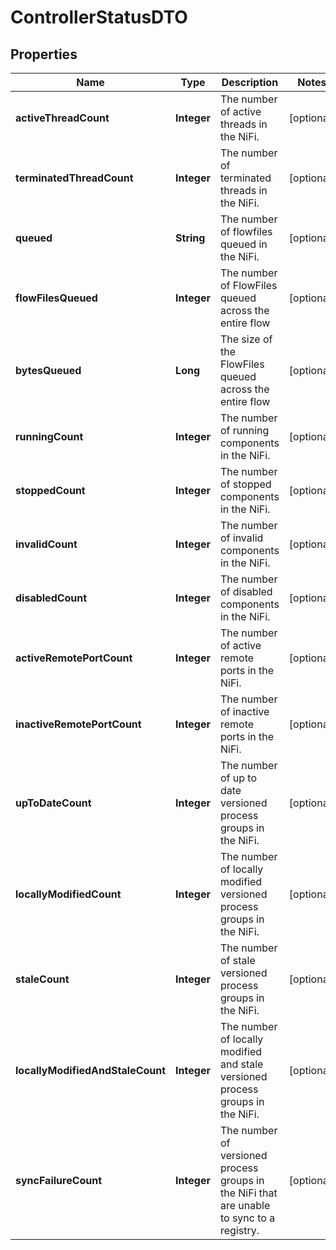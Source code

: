 
# ControllerStatusDTO

## Properties
Name | Type | Description | Notes
------------ | ------------- | ------------- | -------------
**activeThreadCount** | **Integer** | The number of active threads in the NiFi. |  [optional]
**terminatedThreadCount** | **Integer** | The number of terminated threads in the NiFi. |  [optional]
**queued** | **String** | The number of flowfiles queued in the NiFi. |  [optional]
**flowFilesQueued** | **Integer** | The number of FlowFiles queued across the entire flow |  [optional]
**bytesQueued** | **Long** | The size of the FlowFiles queued across the entire flow |  [optional]
**runningCount** | **Integer** | The number of running components in the NiFi. |  [optional]
**stoppedCount** | **Integer** | The number of stopped components in the NiFi. |  [optional]
**invalidCount** | **Integer** | The number of invalid components in the NiFi. |  [optional]
**disabledCount** | **Integer** | The number of disabled components in the NiFi. |  [optional]
**activeRemotePortCount** | **Integer** | The number of active remote ports in the NiFi. |  [optional]
**inactiveRemotePortCount** | **Integer** | The number of inactive remote ports in the NiFi. |  [optional]
**upToDateCount** | **Integer** | The number of up to date versioned process groups in the NiFi. |  [optional]
**locallyModifiedCount** | **Integer** | The number of locally modified versioned process groups in the NiFi. |  [optional]
**staleCount** | **Integer** | The number of stale versioned process groups in the NiFi. |  [optional]
**locallyModifiedAndStaleCount** | **Integer** | The number of locally modified and stale versioned process groups in the NiFi. |  [optional]
**syncFailureCount** | **Integer** | The number of versioned process groups in the NiFi that are unable to sync to a registry. |  [optional]



